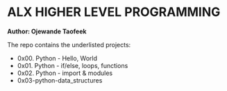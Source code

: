 # ALX HIGHER LEVEL PROGRAMMING

**Author: Ojewande Taofeek**

The repo contains the underlisted projects:
- 0x00. Python - Hello, World
- 0x01. Python - if/else, loops, functions
- 0x02. Python - import & modules
- 0x03-python-data_structures
